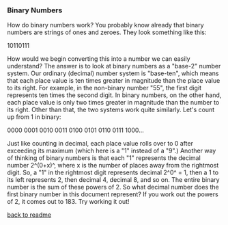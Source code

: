 ### Binary Numbers

How do binary numbers work? You probably know already that binary numbers are strings of ones and zeroes. They look something like this:

10110111

How would we begin converting this into a number we can easily understand? The answer is to look at binary numbers as a "base-2" number system. Our ordinary (decimal) number system is "base-ten", which means that each place value is ten times greater in magnitude than the place value to its right. For example, in the non-binary number "55", the first digit represents ten times the second digit. In binary numbers, on the other hand, each place value is only two times greater in magnitude than the number to its right. Other than that, the two systems work quite similarly. Let's count up from 1 in binary: 

0000
0001
0010
0011
0100
0101
0110
0111
1000...

Just like counting in decimal, each place value rolls over to 0 after exceeding its maximum (which here is a "1" instead of a "9".) Another way of thinking of binary numbers is that each "1" represents the decimal number 2^(0+x)^, where x is the number of places away from the rightmost digit. So, a "1" in the rightmost digit represents decimal 2^0^ = 1, then a 1 to its left represents 2, then decimal 4, decimal 8, and so on. The entire binary number is the sum of these powers of 2. So what decimal number does the first binary number in this document represent? If you work out the powers of 2, it comes out to 183. Try working it out!

[back to readme](README.md)
